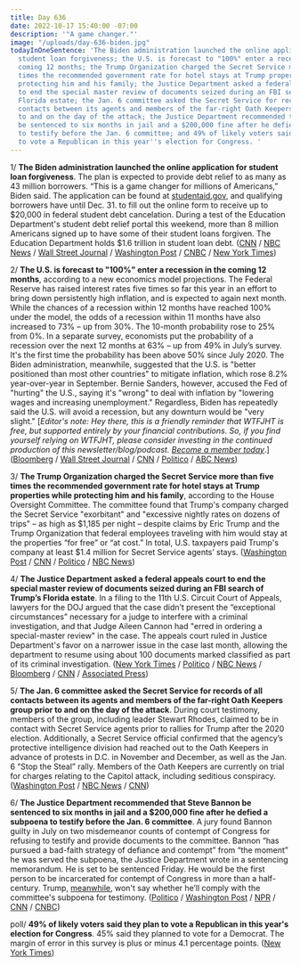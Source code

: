 ```yaml
---
title: Day 636
date: 2022-10-17 15:40:00 -07:00
description: '"A game changer."'
image: "/uploads/day-636-biden.jpg"
todayInOneSentence: 'The Biden administration launched the online application for
  student loan forgiveness; the U.S. is forecast to "100%" enter a recession in the
  coming 12 months; the Trump Organization charged the Secret Service more than five
  times the recommended government rate for hotel stays at Trump properties while
  protecting him and his family; the Justice Department asked a federal appeals court
  to end the special master review of documents seized during an FBI search of Trump’s
  Florida estate; the Jan. 6 committee asked the Secret Service for records of all
  contacts between its agents and members of the far-right Oath Keepers group prior
  to and on the day of the attack; the Justice Department recommended that Steve Bannon
  be sentenced to six months in jail and a $200,000 fine after he defied a subpoena
  to testify before the Jan. 6 committee; and 49% of likely voters said they plan
  to vote a Republican in this year''s election for Congress. '
---
```


1/ **The Biden administration launched the online application for student loan forgiveness**. The plan is expected to provide debt relief to as many as 43 million borrowers. “This is a game changer for millions of Americans,” Biden said. The application can be found at [studentaid.gov](https://studentaid.gov/), and qualifying borrowers have until Dec. 31. to fill out the online form to receive up to $20,000 in federal student debt cancelation. During a test of the Education Department's student debt relief portal this weekend, more than 8 million Americans signed up to have some of their student loans forgiven. The Education Department holds $1.6 trillion in student loan debt. ([CNN](https://www.cnn.com/2022/10/17/politics/biden-student-loan-forgiveness-launch/index.html) / [NBC News](https://www.nbcnews.com/politics/biden-administration-officially-opens-application-student-debt-cancela-rcna52612) / [Wall Street Journal](https://www.wsj.com/articles/biden-administration-launches-application-portal-for-student-loan-forgiveness-11666037285?mod=hp_listb_pos2) / [Washington Post](https://www.washingtonpost.com/politics/2022/10/17/debates-georgia-ohio-utah-biden-hearing-aids/#link-ZJFA5ITPPNHT3GODAK2LVIXCPY) / [CNBC](https://www.cnbc.com/2022/10/17/student-loan-forgiveness-application-officially-launches.html) / [New York Times](https://www.nytimes.com/2022/10/17/business/student-loans-cancel-debt-applications.html))

2/ **The U.S. is forecast to "100%" enter a recession in the coming 12 months**, according to a new economics model projections. The Federal Reserve has raised interest rates five times so far this year in an effort to bring down persistently high inflation, and is expected to again next month. While the chances of a recession within 12 months have reached 100% under the model, the odds of a recession within 11 months have also increased to 73% – up from 30%. The 10-month probability rose to 25% from 0%. In a separate survey, economists put the probability of a recession over the next 12 months at 63% – up from 49% in July’s survey. It's the first time the probability has been above 50% since July 2020. The Biden administration, meanwhile, suggested that the U.S. is "better positioned than most other countries" to mitigate inflation, which rose 8.2% year-over-year in September. Bernie Sanders, however, accused the Fed of "hurting" the U.S., saying it's "wrong" to deal with inflation by "lowering wages and increasing unemployment." Regardless, Biden has repeatedly said the U.S. will avoid a recession, but any downturn would be "very slight." \[*Editor's note: Hey there, this is a friendly reminder that WTFJHT is free, but supported entirely by your financial contributions. So, if you find yourself relying on WTFJHT, please consider investing in the continued production of this newsletter/blog/podcast. [Become a member today](https://whatthefuckjusthappenedtoday.com/membership/)*.\]([Bloomberg](https://www.bloomberg.com/news/articles/2022-10-17/forecast-for-us-recession-within-year-hits-100-in-blow-to-biden?srnd=premium-canada&sref=MIBMEEoj) / [Wall Street Journal](https://www.wsj.com/articles/economists-now-expect-a-recession-job-losses-by-next-year-11665859869) / [CNN](https://www.cnn.com/2022/10/16/politics/cecilia-rouse-inflation-energy-food-costs/index.html) / [Politico](https://www.politico.com/news/2022/10/16/fed-hurting-economy-bernie-sanders-00061992) / [ABC News](https://abcnews.go.com/Politics/recession-inevitable-buttigieg-touts-supply-chain-focus/story?id=91553539))

3/ **The Trump Organization charged the Secret Service more than five times the recommended government rate for hotel stays at Trump properties while protecting him and his family**, according to the House Oversight Committee. The committee found that Trump's company charged the Secret Service "exorbitant" and "excessive nightly rates on dozens of trips" – as high as $1,185 per night – despite claims by Eric Trump and the Trump Organization that federal employees traveling with him would stay at the properties “for free” or “at cost.” In total, U.S. taxpayers paid Trump's company at least $1.4 million for Secret Service agents’ stays. ([Washington Post](https://www.washingtonpost.com/nation/2022/10/17/trump-secret-service-hotel-rates-records/) / [CNN](https://www.cnn.com/2022/10/17/politics/trump-secret-service-hotel-rates/index.html) / [Politico](https://www.politico.com/news/2022/10/17/trump-organization-excessively-charged-secret-service-for-hotel-stays-house-panel-00062101) / [NBC News](https://www.nbcnews.com/politics/donald-trump/trump-organization-charged-secret-service-much-1185-night-stay-trump-d-rcna52521))

4/ **The Justice Department asked a federal appeals court to end the special master review of documents seized during an FBI search of Trump’s Florida estate**. In a filing to the 11th U.S. Circuit Court of Appeals, lawyers for the DOJ argued that the case didn’t present the “exceptional circumstances” necessary for a judge to interfere with a criminal investigation, and that Judge Aileen Cannon had "erred in ordering a special-master review" in the case. The appeals court ruled in Justice Department's favor on a narrower issue in the case last month, allowing the department to resume using about 100 documents marked classified as part of its criminal investigation. ([New York Times](https://www.nytimes.com/2022/10/14/us/appeal-special-master-trump.html) / [Politico](https://www.politico.com/news/2022/10/14/doj-special-master-documents-cannon-00061953) / [NBC News](https://www.nbcnews.com/politics/justice-department/justice-department-appeals-appointment-special-master-mar-lago-documen-rcna52367) / [Bloomberg](https://www.bloomberg.com/news/articles/2022-10-14/doj-urges-court-to-halt-trump-special-master-in-mar-a-lago-case?sref=MIBMEEoj) / [CNN](https://www.cnn.com/2022/10/14/politics/mar-a-lago-department-of-justice-appeal/) / [Associated Press](https://apnews.com/article/donald-trump-mar-a-lago-government-and-politics-0f3ba9b523fb39bcf6d4325970020c2f))

5/ **The Jan. 6 committee asked the Secret Service for records of all contacts between its agents and members of the far-right Oath Keepers group prior to and on the day of the attack**. During court testimony, members of the group, including leader Stewart Rhodes, claimed to be in contact with Secret Service agents prior to rallies for Trump after the 2020 election. Additionally, a Secret Service official confirmed that the agency’s protective intelligence division had reached out to the Oath Keepers in advance of protests in D.C. in November and December, as well as the Jan. 6 “Stop the Steal” rally. Members of the Oath Keepers are currently on trial for charges relating to the Capitol attack, including seditious conspiracy. ([Washington Post](https://www.washingtonpost.com/dc-md-va/2022/10/12/oath-keepers-secret-service-trial/) / [NBC News](https://www.nbcnews.com/politics/congress/congress-asks-secret-service-account-contacts-oath-keepers-jan-6-2021-rcna52295) / [CNN](https://www.cnn.com/2022/10/15/politics/january-6-secret-service-oath-keepers/index.html))

6/ **The Justice Department recommended that Steve Bannon be sentenced to six months in jail and a $200,000 fine after he defied a subpoena to testify before the Jan. 6 committee**. A jury found Bannon guilty in July on two misdemeanor counts of contempt of Congress for refusing to testify and provide documents to the committee. Bannon “has pursued a bad-faith strategy of defiance and contempt” from “the moment” he was served the subpoena, the Justice Department wrote in a sentencing memorandum. He is set to be sentenced Friday. He would be the first person to be incarcerated for contempt of Congress in more than a half-century. Trump, [meanwhile](https://www.politico.com/news/2022/10/14/trump-testify-letter-jan-6-committee-00061859), won't say whether he’ll comply with the committee's subpoena for testimony. ([Politico](https://www.politico.com/news/2022/10/17/doj-recommends-six-month-jail-term-for-bannon-00062059) / [Washington Post](https://www.washingtonpost.com/dc-md-va/2022/10/17/bannon-jail-contempt-congress-jan6/) / [NPR](https://www.npr.org/2022/10/17/1129468478/steve-bannon-doj-subpoena-jan-6-trial) / [CNN](https://www.cnn.com/2022/10/17/politics/steve-bannon-sentencing/index.html) / [CNBC](https://www.cnbc.com/2022/10/17/steve-bannon-contempt-case-doj-seeks-6-months-in-jail-for-trump-ally.html))

poll/ **49% of likely voters said they plan to vote a Republican in this year's election for Congress**. 45% said they planned to vote for a Democrat. The margin of error in this survey is plus or minus 4.1 percentage points. ([New York Times](https://www.nytimes.com/2022/10/17/us/politics/republicans-economy-nyt-siena-poll.html))